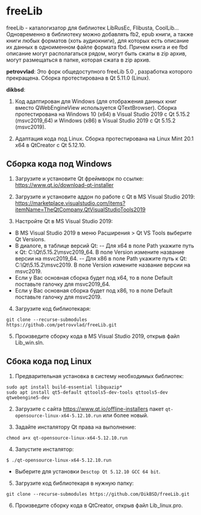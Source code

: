 # freeLib
freeLib - каталогизатор для библиотек LibRusEc, Flibusta, CoolLib...
Одновременно в библиотеку можно добавлять fb2, epub книги, а также книги любых форматов (хоть аудиокниги), для которых есть описание их данных в одноименном файле формата fbd. Причем книга и ее fbd описание могут располагаться рядом, могут быть сжаты в zip архив, могут размещаться в папке, которая сжата в zip архив.

**petrovvlad**: Это форк общедоступного freeLib 5.0 , разработка которого прекращена. 
Сборка протестирована в Qt 5.11.0 (Linux).

**dikbsd**: 
1. Код адаптирован для Windows (для отображения данных книг вместо QWebEngineView используется QTextBrowser). Сборка протестирована на Windows 10 (x64) в Visual Studio 2019 с Qt 5.15.2 (msvc2019_64) и Windows (x86) в Visual Studio 2019 с Qt 5.15.2 (msvc2019).

2. Адаптация кода под Linux. Сборка протестирована на Linux Mint 20.1 x64 в QtCreator с Qt 5.12.10.

## Сборка кода под Windows
1. Загрузите и установите Qt фреймворк по ссылке: https://www.qt.io/download-qt-installer

2. Загрузите и установите аддон по работе с Qt в MS Visual Studio 2019:
https://marketplace.visualstudio.com/items?itemName=TheQtCompany.QtVisualStudioTools2019

3. Настройте Qt в MS Visual Studio 2019:

- В MS Visual Studio 2019 в меню Расширения > Qt VS Tools выберите Qt Versions.
- В диалоге, в таблице версий Qt:
-- Для x64 в поле Path укажите путь к Qt: C:\Qt\5.15.2\msvc2019_64. В поле Version измените название версии на msvc2019_64.
-- Для x86 в поле Path укажите путь к Qt: C:\Qt\5.15.2\msvc2019. В поле Version измените название версии на msvc2019.
- Если у Вас основная сборка будет под x64, то в поле Default поставьте галочку для msvc2019_64.
- Если у Вас основная сборка будет под x86, то в поле Default поставьте галочку для msvc2019.

4. Загрузите код библиотекаря:
```
git clone --recurse-submodules https://github.com/petrovvlad/freeLib.git
```

5. Произведите сборку кода в MS Visual Studio 2019, открыв файл Lib_win.sln.

## Сбока кода под Linux
1. Предварительная установка в систему необходимых библиотек:

```
sudo apt install build-essential libquazip*
sudo apt install qt5-default qttools5-dev-tools qttools5-dev qtwebengine5-dev
```

2. Загрузите с сайта https://www.qt.io/offline-installers пакет `qt-opensource-linux-x64-5.12.10.run`  или более новый.

3. Задайте инсталятору Qt права на выполнение:
```
chmod a+x qt-opensource-linux-x64-5.12.10.run
```

4. Запустите инсталятор:
```
$ ./qt-opensource-linux-x64-5.12.10.run
```
- Выберите для установки `Desctop Qt 5.12.10 GCC 64 bit`.

5. Загрузите код библиотекаря в нужную папку:
```
git clone --recurse-submodules https://github.com/DikBSD/freeLib.git
```

6. Произведите сборку кода в QtCreator, открыв файл Lib_linux.pro.
